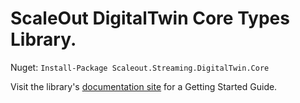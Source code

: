 # ScaleOut DigitalTwin Core Types Library.

Nuget: `Install-Package Scaleout.Streaming.DigitalTwin.Core`

Visit the library's [documentation site](https://static.scaleoutsoftware.com/docs/digital_twin_user_guide/software_toolkit/dt_builder/dotnetcore_api/dotnetcore.html) for a Getting Started Guide.